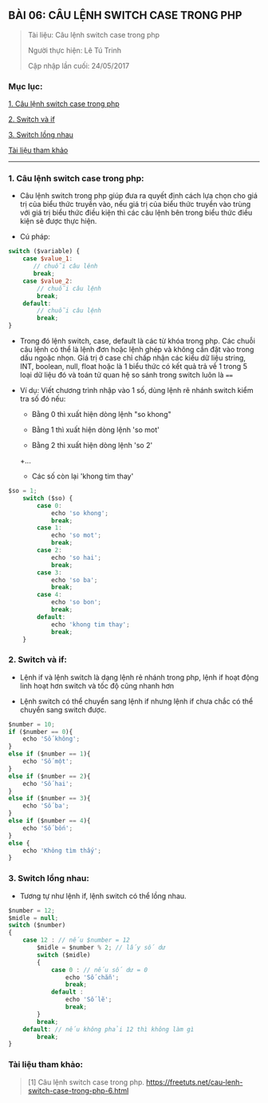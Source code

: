 ## BÀI 06: CÂU LỆNH SWITCH CASE TRONG PHP

> Tài liệu: Câu lệnh switch case trong php
> 
> Người thực hiện: Lê Tú Trinh
>
> Cập nhập lần cuối: 24/05/2017

### Mục lục:

[1. Câu lệnh switch case trong php](#1)

[2. Switch và if](#2)

[3. Switch lồng nhau](#3)

[Tài liệu tham khảo](#4)

***

<a name="1"></a>
### 1. Câu lệnh switch case trong php:

- Câu lệnh switch trong php giúp đưa ra quyết định cách lựa chọn cho giá trị của biểu thức truyền vào, nếu giá trị của biểu thức truyền vào trùng với giá trị biểu thức điều kiện thì các câu lệnh bên trong biểu thức điều kiện sẽ được thực hiện.

- Cú pháp:

```javascript
switch ($variable) {
    case $value_1:
       // chuỗi câu lênh
       break;
    case $value_2:
        // chuỗi câu lệnh
        break;
    default:
        // chuỗi câu lệnh
        break;
}
```

- Trong đó lệnh switch, case, default là các từ khóa trong php. Các chuỗi câu lệnh có thể là lệnh đơn hoặc lệnh ghép và không cần đặt vào trong dấu ngoặc nhọn. Giá trị ở case chỉ chấp nhận các kiểu dữ liệu string, INT, boolean, null, float hoặc là 1 biểu thức có kết quả trả về 1 trong 5 loại dữ liệu đó và toán tử quan hệ so sánh trong switch luôn là `==`

- Ví dụ: Viết chương trình nhập vào 1 số, dùng lệnh rẽ nhánh switch kiểm tra số đó nếu:

	+ Bằng 0 thì xuất hiện dòng lệnh "so khong"

	+ Bằng 1 thì xuất hiện dòng lệnh 'so mot'

	+ Bằng 2 thì xuất hiện dòng lệnh 'so 2'

	+...

	+ Các số còn lại 'khong tim thay'

```javascript
$so = 1;
	switch ($so) {
		case 0:
			echo 'so khong';
			break;
		case 1:
			echo 'so mot';
			break;
		case 2:
			echo 'so hai';
			break;
		case 3:
			echo 'so ba';
			break;
		case 4:
			echo 'so bon';
			break;
		default:
			echo 'khong tim thay';
			break;
	}
```

<a name="2"></a>
### 2. Switch và if:

- Lệnh if và lệnh switch là dạng lệnh rẻ nhánh trong php, lệnh if hoạt động linh hoạt hơn switch và tốc độ cũng nhanh hơn

- Lệnh switch có thể chuyển sang lệnh if nhưng lệnh if chưa chắc có thể chuyển sang switch được.

```javascript
$number = 10;
if ($number == 0){
    echo 'Số không';
}
else if ($number == 1){
    echo 'Số một';
}
else if ($number == 2){
    echo 'Số hai';
}
else if ($number == 3){
    echo 'Số ba';
}
else if ($number == 4){
    echo 'Số bốn';
}
else {
    echo 'Không tìm thấy';   
}
```

<a name="3"></a>
### 3. Switch lồng nhau:

- Tương tự như lệnh if, lệnh switch có thể lồng nhau.

```javascript
$number = 12;
$midle = null;
switch ($number)
{
    case 12 : // nếu $number = 12
        $midle = $number % 2; // lấy số dư
        switch ($midle)
        {
            case 0 : // nếu số dư = 0
                echo 'Số chẵn';
                break;
            default :
                echo 'Số lẽ';
                break;
        }
        break;
    default: // nếu không phải 12 thì không làm gì
        break;
}
```

<a name="4"></a>
### Tài liệu tham khảo:

> [1] Câu lệnh switch case trong php. https://freetuts.net/cau-lenh-switch-case-trong-php-6.html